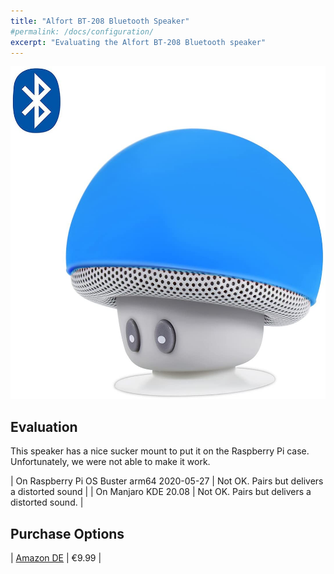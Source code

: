 ```yaml
---
title: "Alfort BT-208 Bluetooth Speaker"
#permalink: /docs/configuration/
excerpt: "Evaluating the Alfort BT-208 Bluetooth speaker"
---
```


![Alfort BT-208 Bluetooth Speaker](/assets/pictures/alfort-bt-208-speaker.jpg)

## Evaluation

This speaker has a nice sucker mount to put it on the Raspberry Pi case. Unfortunately, we were not able to make it work. 

| On Raspberry Pi OS Buster arm64 2020-05-27 | Not OK. Pairs but delivers a distorted sound |
| On Manjaro KDE 20.08 | Not OK. Pairs but delivers a distorted sound. |

## Purchase Options

| [Amazon DE](https://www.amazon.de/-/en/gp/product/B07DR421ZS) | €9.99 |

